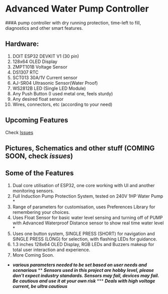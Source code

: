 # Advanced Water Pump Controller
###A pump controller with dry running protection, time-left to fill, diagnostics and other smart features.

## Hardware:
1. DOIT ESP32 DEVKIT V1 (30 pin)
2. 128x64 OLED Display
3. ZMPT101B Voltage Sensor
4. DS1307 RTC
5. SCT013 30A/1V Current sensor
6. AJ-SR04 Ultrasonic Sensor(Water Proof)
7. WS2812B LED (Single LED Module)
8. Any Push Button (I used metal one, feels sturdy)
9. Any desired float sensor
10. Wires, connectors, etc (according to your need)

## Upcoming Features
Check [Issues](https://github.com/KamadoTanjiro-beep/Advanced-Water-Pump-Controller/issues)

## Pictures, Schematics and other stuff (COMING SOON, check ***issues***)

## Some of the Features
1. Dual core utilisation of ESP32, one core working with UI and another monitoring sensors.
2. Full Induction Pump Protection System, tested on 240V 1HP Water Pump *
3. Range of parameters for customisation, uses Preferences Library for remembering your choices.
4. Uses Float Sensor for basic water level sensing and turning off of PUMP with Advanced Waterproof Distance sensor to show real time water level *
5. Uses one button system, SINGLE PRESS (SHORT) for navigation and SINGLE PRESS (LONG) for selection, with flashing LEDs for guidance.
6. 1.3 inches 128x64 OLED Display, RGB LEDs and Buzzers makeup for total user interaction and experience.
7. More Coming Soon.

* ***various parameters needed to be set based on user needs and scenarious***
** ***Sensors used in this project are hobby level, please don't expect industry standards. Sensors may fail, devices may fail. Be cautious and use it at your own risk***
*** ***Deals with high voltage current, be ultra cautious***

